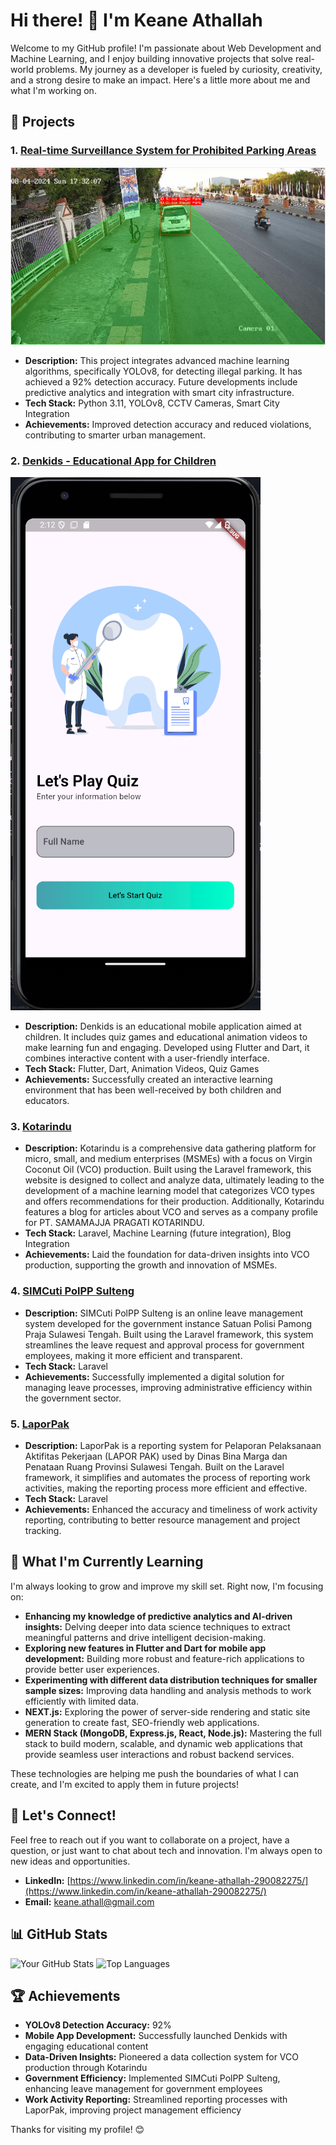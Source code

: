 # Hi there! 👋 I'm Keane Athallah

Welcome to my GitHub profile! I'm passionate about Web Development and Machine Learning, and I enjoy building innovative projects that solve real-world problems. My journey as a developer is fueled by curiosity, creativity, and a strong desire to make an impact. Here's a little more about me and what I'm working on.

## 🚀 Projects

### 1. [Real-time Surveillance System for Prohibited Parking Areas](https://github.com/yourusername/your-repo)

![Project Screenshot](ss1.png) <!-- Replace with the correct path to your image -->

- **Description:** This project integrates advanced machine learning algorithms, specifically YOLOv8, for detecting illegal parking. It has achieved a 92% detection accuracy. Future developments include predictive analytics and integration with smart city infrastructure.
- **Tech Stack:** Python 3.11, YOLOv8, CCTV Cameras, Smart City Integration
- **Achievements:** Improved detection accuracy and reduced violations, contributing to smarter urban management.

### 2. [Denkids - Educational App for Children](https://github.com/yourusername/denkids)

![Denkids Screenshot](ss2.png) <!-- Replace with the correct path to your image -->

- **Description:** Denkids is an educational mobile application aimed at children. It includes quiz games and educational animation videos to make learning fun and engaging. Developed using Flutter and Dart, it combines interactive content with a user-friendly interface.
- **Tech Stack:** Flutter, Dart, Animation Videos, Quiz Games
- **Achievements:** Successfully created an interactive learning environment that has been well-received by both children and educators.

### 3. [Kotarindu](https://kotarindu.co.id/)

- **Description:** Kotarindu is a comprehensive data gathering platform for micro, small, and medium enterprises (MSMEs) with a focus on Virgin Coconut Oil (VCO) production. Built using the Laravel framework, this website is designed to collect and analyze data, ultimately leading to the development of a machine learning model that categorizes VCO types and offers recommendations for their production. Additionally, Kotarindu features a blog for articles about VCO and serves as a company profile for PT. SAMAMAJJA PRAGATI KOTARINDU.
- **Tech Stack:** Laravel, Machine Learning (future integration), Blog Integration
- **Achievements:** Laid the foundation for data-driven insights into VCO production, supporting the growth and innovation of MSMEs.

### 4. [SIMCuti PolPP Sulteng](https://simcutipolppsulteng.my.id/login)

- **Description:** SIMCuti PolPP Sulteng is an online leave management system developed for the government instance Satuan Polisi Pamong Praja Sulawesi Tengah. Built using the Laravel framework, this system streamlines the leave request and approval process for government employees, making it more efficient and transparent.
- **Tech Stack:** Laravel
- **Achievements:** Successfully implemented a digital solution for managing leave processes, improving administrative efficiency within the government sector.

### 5. [LaporPak](https://laporpak.bmprsulteng.com/)

- **Description:** LaporPak is a reporting system for Pelaporan Pelaksanaan Aktifitas Pekerjaan (LAPOR PAK) used by Dinas Bina Marga dan Penataan Ruang Provinsi Sulawesi Tengah. Built on the Laravel framework, it simplifies and automates the process of reporting work activities, making the reporting process more efficient and effective.
- **Tech Stack:** Laravel
- **Achievements:** Enhanced the accuracy and timeliness of work activity reporting, contributing to better resource management and project tracking.

## 🌱 What I'm Currently Learning

I'm always looking to grow and improve my skill set. Right now, I'm focusing on:

- **Enhancing my knowledge of predictive analytics and AI-driven insights:** Delving deeper into data science techniques to extract meaningful patterns and drive intelligent decision-making.
- **Exploring new features in Flutter and Dart for mobile app development:** Building more robust and feature-rich applications to provide better user experiences.
- **Experimenting with different data distribution techniques for smaller sample sizes:** Improving data handling and analysis methods to work efficiently with limited data.
- **NEXT.js:** Exploring the power of server-side rendering and static site generation to create fast, SEO-friendly web applications.
- **MERN Stack (MongoDB, Express.js, React, Node.js):** Mastering the full stack to build modern, scalable, and dynamic web applications that provide seamless user interactions and robust backend services.

These technologies are helping me push the boundaries of what I can create, and I'm excited to apply them in future projects!

## 💬 Let's Connect!

Feel free to reach out if you want to collaborate on a project, have a question, or just want to chat about tech and innovation. I'm always open to new ideas and opportunities.

- **LinkedIn:** [https://www.linkedin.com/in/keane-athallah-290082275/](https://www.linkedin.com/in/keane-athallah-290082275/)
- **Email:** [keane.athall@gmail.com](mailto:keane.athall@gmail.com)

## 📊 GitHub Stats

![Your GitHub Stats](https://github-readme-stats.vercel.app/api?username=KeaneAthallah&show_icons=true&theme=radical)
![Top Languages](https://github-readme-stats.vercel.app/api/top-langs/?username=KeaneAthallah&layout=compact&theme=radical)

## 🏆 Achievements

- **YOLOv8 Detection Accuracy:** 92%
- **Mobile App Development:** Successfully launched Denkids with engaging educational content
- **Data-Driven Insights:** Pioneered a data collection system for VCO production through Kotarindu
- **Government Efficiency:** Implemented SIMCuti PolPP Sulteng, enhancing leave management for government employees
- **Work Activity Reporting:** Streamlined reporting processes with LaporPak, improving project management efficiency

Thanks for visiting my profile! 😊

